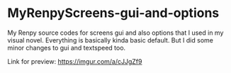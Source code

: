 # MyRenpyScreens-gui-and-options
My Renpy source codes for screens gui and also options that I used in my visual novel. Everything is basically kinda basic default. 
But I did some minor changes to gui and textspeed too.

Link for preview: https://imgur.com/a/cJJgZf9
